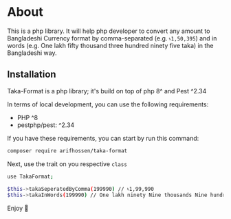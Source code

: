 # About
This is a php library. It will help php developer to convert any amount to Bangladeshi Currency format by comma-separated (e.g. `৳1,50,395`) and in words (e.g. One lakh fifty thousand three hundred ninety five taka) in the Bangladeshi way.

## Installation

Taka-Format is a php library; it's build on top of php 8^ and Pest ^2.34

In terms of local development, you can use the following requirements:

- PHP ^8
- pestphp/pest: ^2.34

If you have these requirements, you can start by run this command:

```bash
composer require arifhossen/taka-format
```

Next, use the trait on you respective `class`

```bash
use TakaFormat;

$this->takaSeperatedByComma(199990) // ৳1,99,990
$this->takaInWords(199990) // One lakh ninety Nine thousands Nine hundred and ninety taka

```

Enjoy 🎉
